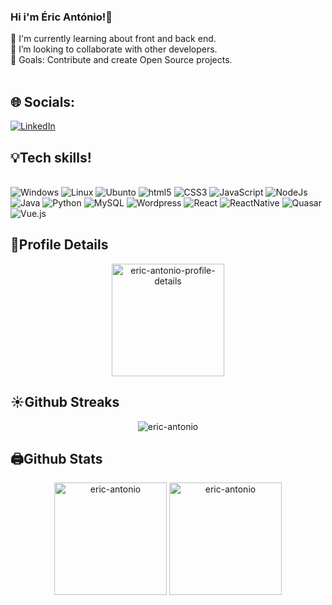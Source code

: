 ### Hi i'm Éric António!👋
🌱 I'm currently learning about front and back end.<br/>
🤝 I’m looking to collaborate with other developers.<br/>
🎯 Goals: Contribute and create Open Source projects.<br/>
<br/>
## 🌐 Socials:
[![LinkedIn](https://img.shields.io/badge/LinkedIn-%230077B5.svg?logo=linkedin&logoColor=white)](https://www.linkedin.com/in/%C3%A9ric-ant%C3%B3nio/)




## 💡Tech skills!

<div style="display: inline_block"> <br/>
  <img  aling="center" alt="Windows" src="https://img.shields.io/badge/Windows-0078D6?style=for-the-badge&logo=windows&logoColor=white" />
  <img  aling="center" alt="Linux" src="https://img.shields.io/badge/Linux-FCC624?style=for-the-badge&logo=linux&logoColor=black" />
  <img  aling="center" alt="Ubunto" src="https://img.shields.io/badge/Ubuntu-E95420?style=for-the-badge&logo=ubuntu&logoColor=white" />
  
  <img  aling="center" alt="html5" src="https://img.shields.io/badge/HTML5-E34F26?style=for-the-badge&logo=html5&logoColor=white" />
  
  <img  aling="center" alt="CSS3" src="https://img.shields.io/badge/CSS3-1572B6?style=for-the-badge&logo=css3&logoColor=white" />
  
  <img  aling="center" alt="JavaScript" src="https://img.shields.io/badge/JavaScript-F7DF1E?style=for-the-badge&logo=javascript&logoColor=black" />
  
  <img  aling="center" alt="NodeJs" src="https://img.shields.io/badge/Node.js-43853D?style=for-the-badge&logo=node.js&logoColor=white" />
  
<img  aling="center" alt="Java" src="https://img.shields.io/badge/Java-ED8B00?style=for-the-badge&logo=java&logoColor=white" />  
  
<img  aling="center" alt="Python" src="https://img.shields.io/badge/Python-3776AB?style=for-the-badge&logo=python&logoColor=white" />

   <img  aling="center" alt="MySQL" src="https://img.shields.io/badge/MySQL-00000F?style=for-the-badge&logo=mysql&logoColor=white" />
  
  <img  aling="center" alt="Wordpress" src="https://img.shields.io/badge/Wordpress-21759B?style=for-the-badge&logo=wordpress&logoColor=white" />

  <img  aling="center" alt="React" src="https://img.shields.io/badge/React-20232A?style=for-the-badge&logo=react&logoColor=61DAFB" />
  <img  aling="center" alt="ReactNative" src="https://img.shields.io/badge/React_Native-20232A?style=for-the-badge&logo=react&logoColor=61DAFB" />
  
  <img  aling="center" alt="Quasar" src="https://img.shields.io/badge/Quasar-16B7FB?style=for-the-badge&logo=quasar&logoColor=black" />
 
  
   <img  aling="center" alt="Vue.js" src="https://img.shields.io/badge/vuejs-%2335495e.svg?style=for-the-badge&logo=vuedotjs&logoColor=%234FC08D" />
  
</div>



## <summary><b>👀Profile Details</b></summary>

<p align="center"><img height="180em" src="https://github-profile-summary-cards.vercel.app/api/cards/profile-details?username=eric-antonio&theme=github_dark" alt="eric-antonio-profile-details" align = "center"/></p>

## <summary><b>☀️Github Streaks</b></summary>

<p align="center"><img src="https://github-readme-streak-stats.herokuapp.com?user=eric-antonio&theme=tokyonight&hide_border=true&date_format=M%20j%5B%2C%20Y%5D&stroke=060822&ring=2A06DD&fire=FFBF29&currStreakNum=FF4499" alt="eric-antonio" /></p>

## <summary><b>🖨️Github Stats</b></summary>

<p align="center"><img height="180em" src="https://github-readme-stats.vercel.app/api?username=eric-antonio&hide_border=true&count_private=true&show_icons=true&theme=tokyonight" alt="eric-antonio" align = "center"/>
<img height="180em" src="https://github-readme-stats.vercel.app/api/top-langs?username=eric-antonio&show_icons=true&locale=en&layout=compact&hide_border=true&theme=tokyonight" alt="eric-antonio" align = "center"/></p>

